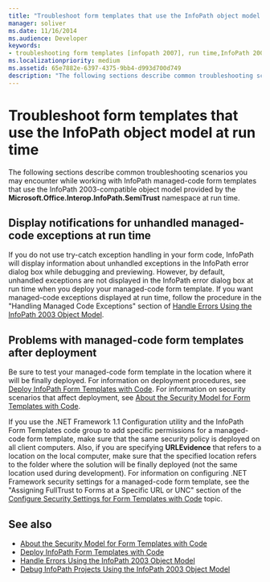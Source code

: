```yaml
---
title: "Troubleshoot form templates that use the InfoPath object model at run time"
manager: soliver
ms.date: 11/16/2014
ms.audience: Developer
keywords:
- troubleshooting form templates [infopath 2007], run time,InfoPath 2003-compatible form templates, troubleshooting at run time
ms.localizationpriority: medium
ms.assetid: 65e7882e-6397-4375-9bb4-d993d700d749
description: "The following sections describe common troubleshooting scenarios you may encounter while working with InfoPath managed-code form templates that use the InfoPath 2003-compatible object model provided by the Microsoft.Office.Interop.InfoPath.SemiTrust namespace at run time."
---
```


# Troubleshoot form templates that use the InfoPath object model at run time

The following sections describe common troubleshooting scenarios you may encounter while working with InfoPath managed-code form templates that use the InfoPath 2003-compatible object model provided by the **Microsoft.Office.Interop.InfoPath.SemiTrust** namespace at run time. 
  
## Display notifications for unhandled managed-code exceptions at run time

If you do not use try-catch exception handling in your form code, InfoPath will display information about unhandled exceptions in the InfoPath error dialog box while debugging and previewing. However, by default, unhandled exceptions are not displayed in the InfoPath error dialog box at run time when you deploy your managed-code form template. If you want managed-code exceptions displayed at run time, follow the procedure in the "Handling Managed Code Exceptions" section of [Handle Errors Using the InfoPath 2003 Object Model](how-to-handle-errors-using-the-infopath-2003-object-model.md).
  
## Problems with managed-code form templates after deployment

Be sure to test your managed-code form template in the location where it will be finally deployed. For information on deployment procedures, see [Deploy InfoPath Form Templates with Code](how-to-deploy-infopath-form-templates-with-code.md). For information on security scenarios that affect deployment, see [About the Security Model for Form Templates with Code](about-the-security-model-for-form-templates-with-code.md).
  
If you use the .NET Framework 1.1 Configuration utility and the InfoPath Form Templates code group to add specific permissions for a managed-code form template, make sure that the same security policy is deployed on all client computers. Also, if you are specifying **URLEvidence** that refers to a location on the local computer, make sure that the specified location refers to the folder where the solution will be finally deployed (not the same location used during development). For information on configuring .NET Framework security settings for a managed-code form template, see the "Assigning FullTrust to Forms at a Specific URL or UNC" section of the [Configure Security Settings for Form Templates with Code](how-to-configure-security-settings-for-form-templates-with-code.md) topic. 
  
## See also

- [About the Security Model for Form Templates with Code](about-the-security-model-for-form-templates-with-code.md)
- [Deploy InfoPath Form Templates with Code](how-to-deploy-infopath-form-templates-with-code.md)
- [Handle Errors Using the InfoPath 2003 Object Model](how-to-handle-errors-using-the-infopath-2003-object-model.md)
- [Debug InfoPath Projects Using the InfoPath 2003 Object Model](how-to-debug-infopath-projects-using-the-infopath-2003-object-model.md)

